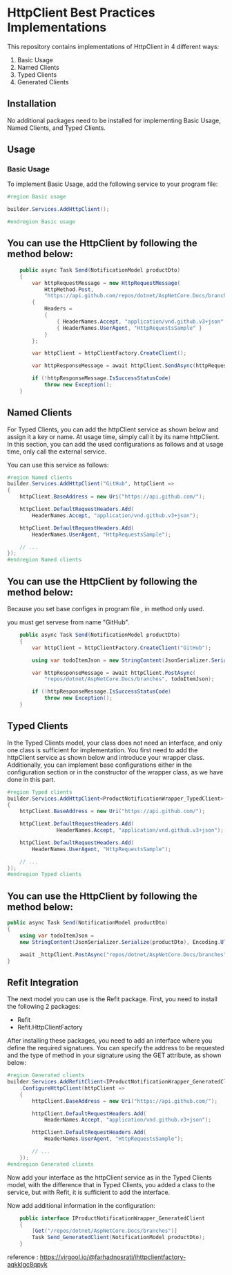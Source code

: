 # HttpClient Best Practices Implementations

This repository contains implementations of HttpClient in 4 different ways:

1. Basic Usage
2. Named Clients
3. Typed Clients
4. Generated Clients

## Installation

No additional packages need to be installed for implementing Basic Usage, Named Clients, and Typed Clients.

## Usage

### Basic Usage

To implement Basic Usage, add the following service to your program file:

```csharp
#region Basic usage

builder.Services.AddHttpClient();

#endregion Basic usage
```

## You can use the HttpClient by following the method below:
```csharp
    public async Task Send(NotificationModel productDto)
    {
        var httpRequestMessage = new HttpRequestMessage(
            HttpMethod.Post,
            "https://api.github.com/repos/dotnet/AspNetCore.Docs/branches")
        {
            Headers =
            {
                { HeaderNames.Accept, "application/vnd.github.v3+json" },
                { HeaderNames.UserAgent, "HttpRequestsSample" }
            }
        };

        var httpClient = httpClientFactory.CreateClient();

        var httpResponseMessage = await httpClient.SendAsync(httpRequestMessage);

        if (!httpResponseMessage.IsSuccessStatusCode)
            throw new Exception();
    }
```
## Named Clients

For Typed Clients, you can add the httpClient service as shown below and assign it a key or name. At usage time, simply call it by its name httpClient. In this section, you can add the used configurations as follows and at usage time, only call the external service.

You can use this service as follows:

```csharp
#region Named clients
builder.Services.AddHttpClient("GitHub", httpClient =>
{
    httpClient.BaseAddress = new Uri("https://api.github.com/");

    httpClient.DefaultRequestHeaders.Add(
        HeaderNames.Accept, "application/vnd.github.v3+json");

    httpClient.DefaultRequestHeaders.Add(
        HeaderNames.UserAgent, "HttpRequestsSample");

    // ...
});
#endregion Named clients
```

## You can use the HttpClient by following the method below:
Because you set base configes in program file , in method only used.

you must get servese from name "GitHub".
```csharp
    public async Task Send(NotificationModel productDto)
    {
        var httpClient = httpClientFactory.CreateClient("GitHub");

        using var todoItemJson = new StringContent(JsonSerializer.Serialize(productDto), Encoding.UTF8, Application.Json);

        var httpResponseMessage = await httpClient.PostAsync(
            "repos/dotnet/AspNetCore.Docs/branches", todoItemJson);

        if (!httpResponseMessage.IsSuccessStatusCode)
            throw new Exception();
    }
```

## Typed Clients

In the Typed Clients model, your class does not need an interface, and only one class is sufficient for implementation. You first need to add the httpClient service as shown below and introduce your wrapper class. Additionally, you can implement base configurations either in the configuration section or in the constructor of the wrapper class, as we have done in this part.

```csharp
#region Typed clients
builder.Services.AddHttpClient<ProductNotificationWrapper_TypedClient>(httpClient =>
{
    httpClient.BaseAddress = new Uri("https://api.github.com/");

    httpClient.DefaultRequestHeaders.Add(
                HeaderNames.Accept, "application/vnd.github.v3+json");

    httpClient.DefaultRequestHeaders.Add(
        HeaderNames.UserAgent, "HttpRequestsSample");

    // ...
});
#endregion Typed clients
```

## You can use the HttpClient by following the method below:

```csharp
public async Task Send(NotificationModel productDto)
{
    using var todoItemJson = 
    new StringContent(JsonSerializer.Serialize(productDto), Encoding.UTF8, Application.Json);

    await _httpClient.PostAsync("repos/dotnet/AspNetCore.Docs/branches", todoItemJson);
}
```

## Refit Integration

The next model you can use is the Refit package. First, you need to install the following 2 packages:

- Refit
- Refit.HttpClientFactory

After installing these packages, you need to add an interface where you define the required signatures. You can specify the address to be requested and the type of method in your signature using the GET attribute, as shown below:

```csharp
#region Generated clients
builder.Services.AddRefitClient<IProductNotificationWrapper_GeneratedClient>()
    .ConfigureHttpClient(httpClient =>
    {
        httpClient.BaseAddress = new Uri("https://api.github.com/");

        httpClient.DefaultRequestHeaders.Add(
            HeaderNames.Accept, "application/vnd.github.v3+json");

        httpClient.DefaultRequestHeaders.Add(
            HeaderNames.UserAgent, "HttpRequestsSample");

        // ...
    });
#endregion Generated clients
```
Now add your interface as the httpClient service as in the Typed Clients model, with the difference that in Typed Clients, you added a class to the service, but with Refit, it is sufficient to add the interface.

Now add additional information in the configuration:

```csharp
    public interface IProductNotificationWrapper_GeneratedClient
    {
        [Get("/repos/dotnet/AspNetCore.Docs/branches")]
        Task Send_GeneratedClient(NotificationModel productDto);
    }
```
reference : https://virgool.io/@farhadnosrati/ihttpclientfactory-aqkklgc8qpyk
